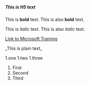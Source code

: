 ##### This is H5 text

This is **bold** text.
This is also __bold__ text.

This is *italic* text.
This is also _italic_ text.

[Link to Microsoft Training](/training)

\_This is plain text_

1.one
1.two
1.three

1. First
1. Second
1. Third

